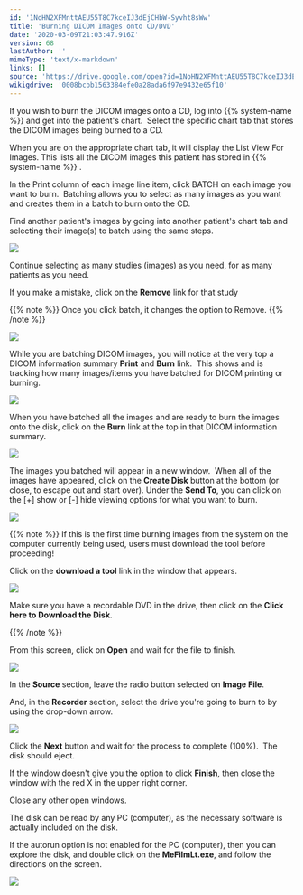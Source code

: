 ```yaml
---
id: '1NoHN2XFMnttAEU55T8C7kceIJ3dEjCHbW-Syvht8sWw'
title: 'Burning DICOM Images onto CD/DVD'
date: '2020-03-09T21:03:47.916Z'
version: 68
lastAuthor: ''
mimeType: 'text/x-markdown'
links: []
source: 'https://drive.google.com/open?id=1NoHN2XFMnttAEU55T8C7kceIJ3dEjCHbW-Syvht8sWw'
wikigdrive: '0008bcbb1563384efe0a28ada6f97e9432e65f10'
---
```

If you wish to burn the DICOM images onto a CD, log into {{% system-name %}} and get into the patient's chart.  Select the specific chart tab that stores the DICOM images being burned to a CD.

When you are on the appropriate chart tab, it will display the List View For Images. This lists all the DICOM images this patient has stored in {{% system-name %}} .

In the Print column of each image line item, click BATCH on each image you want to burn.  Batching allows you to select as many images as you want and creates them in a batch to burn onto the CD.

Find another patient's images by going into another patient's chart tab and selecting their image(s) to batch using the same steps.

![](../burning-dicom-images-onto-cd-dvd.assets/de7d1b36b0af445f2f28c4c1188c5836.png)

Continue selecting as many studies (images) as you need, for as many patients as you need.

If you make a mistake, click on the **Remove** link for that study

{{% note %}}
Once you click batch, it changes the option to Remove.
{{% /note %}}

![](../burning-dicom-images-onto-cd-dvd.assets/e2b75118651c0199cf19b05addfa62cd.png)

While you are batching DICOM images, you will notice at the very top a DICOM information summary **Print** and **Burn** link.  This shows and is tracking how many images/items you have batched for DICOM printing or burning.

![](../burning-dicom-images-onto-cd-dvd.assets/a9c82031f46d20bf190a801a61afd7e4.png)

When you have batched all the images and are ready to burn the images onto the disk, click on the **Burn** link at the top in that DICOM information summary.

![](../burning-dicom-images-onto-cd-dvd.assets/8e8edaa0b573485fb3df0511718d6345.png)

The images you batched will appear in a new window.  When all of the images have appeared, click on the **Create Disk** button at the bottom (or close, to escape out and start over). Under the **Send To**, you can click on the [+] show or [-] hide viewing options for what you want to burn.

![](../burning-dicom-images-onto-cd-dvd.assets/e6ed2905931f0afc7df43074c071b7d6.png)

{{% note %}}
If this is the first time burning images from the system on the computer currently being used, users must download the tool before proceeding!

Click on the **download a tool** link in the window that appears.

![](../burning-dicom-images-onto-cd-dvd.assets/5d5ada9c8f467c92057d343639f66aa8.png)

Make sure you have a recordable DVD in the drive, then click on the **Click here to Download the Disk**.


{{% /note %}}

From this screen, click on **Open** and wait for the file to finish.

![](../burning-dicom-images-onto-cd-dvd.assets/703a1862a9a118fbe317055ee70e3f2e.png)

In the **Source** section, leave the radio button selected on **Image File**.

And, in the **Recorder** section, select the drive you're going to burn to by using the drop-down arrow.

![](../burning-dicom-images-onto-cd-dvd.assets/9cae2c5d00bd0b859f0dffeac095ab96.png)

Click the **Next** button and wait for the process to complete (100%).  The disk should eject.

If the window doesn't give you the option to click **Finish**, then close the window with the red X in the upper right corner.

Close any other open windows.

The disk can be read by any PC (computer), as the necessary software is actually included on the disk.

If the autorun option is not enabled for the PC (computer), then you can explore the disk, and double click on the **MeFilmLt.exe**, and follow the directions on the screen.

![](../burning-dicom-images-onto-cd-dvd.assets/4a745f5350b9b4fdfa8e13a12e0fc1e7.png)
